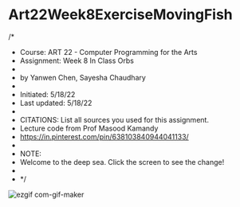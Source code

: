 # Art22Week8ExerciseMovingFish

/*
 * Course: ART 22  - Computer Programming for the Arts
 * Assignment: Week 8 In Class Orbs
 *
 * by Yanwen Chen, Sayesha Chaudhary
 *
 * Initiated: 5/18/22
 * Last updated: 5/18/22
 *
 * CITATIONS: List all sources you used for this assignment.
 * Lecture code from Prof Masood Kamandy
 * https://in.pinterest.com/pin/638103840944041133/
 *
 * NOTE: 
 * Welcome to the deep sea. Click the screen to see the change!
 * 
 * */

![ezgif com-gif-maker](https://user-images.githubusercontent.com/91364746/169171774-1840182c-9684-4c4b-837f-50ea0c6840ed.gif)
